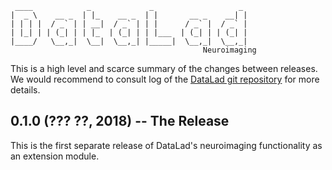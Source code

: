      ____            _             _                   _ 
    |  _ \    __ _  | |_    __ _  | |       __ _    __| |
    | | | |  / _` | | __|  / _` | | |      / _` |  / _` |
    | |_| | | (_| | | |_  | (_| | | |___  | (_| | | (_| |
    |____/   \__,_|  \__|  \__,_| |_____|  \__,_|  \__,_|
                                               Neuroimaging

This is a high level and scarce summary of the changes between releases.  We
would recommend to consult log of the [DataLad git
repository](http://github.com/datalad/datalad-meuroimaging) for more details.

## 0.1.0 (??? ??, 2018) -- The Release

This is the first separate release of DataLad's neuroimaging functionality as an
extension module.
